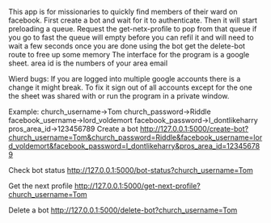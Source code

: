 This app is for missionaries to quickly find members of their ward on facebook.
First create a bot and wait for it to authenticate.
Then it will start preloading a queue. Request the get-netx-profile to pop from that queue
if you go to fast the queue will empty before you can refil it and will need to wait a few seconds
once you are done using the bot get the delete-bot route to free up some memory
The interface for the program is a google sheet.
area id is the numbers of your area email

Wierd bugs:
If you are logged into multiple google accounts there is a change it might break.
To fix it sign out of all accounts except for the one the sheet was shared with or run the 
program in a private window. 

Example:
church_username->Tom
church_password->Riddle
facebook_username->lord_voldemort
facebook_password->I_dontlikeharry
pros_area_id->123456789
Create a bot
http://127.0.0.1:5000/create-bot?church_username=Tom&church_password=Riddle&facebook_username=lord_voldemort&facebook_password=I_dontlikeharry&pros_area_id=123456789

Check bot status
http://127.0.0.1:5000/bot-status?church_username=Tom

Get the next profile
http://127.0.0.1:5000/get-next-profile?church_username=Tom

Delete a bot
http://127.0.0.1:5000/delete-bot?church_username=Tom